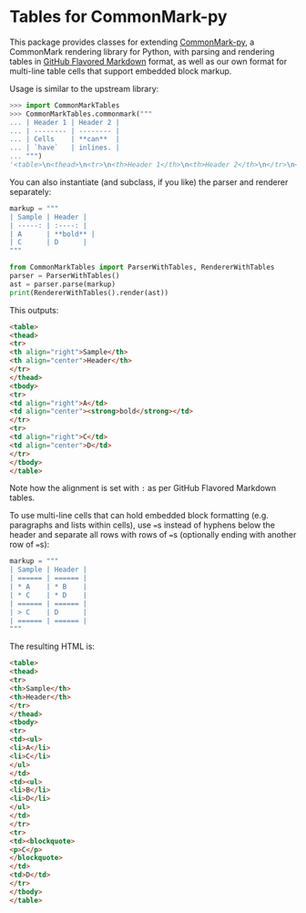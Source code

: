 Tables for CommonMark-py
========================

This package provides classes for extending [CommonMark-py](https://github.com/rtfd/CommonMark-py), a CommonMark rendering library for Python, with
parsing and rendering tables in [GitHub Flavored Markdown](https://github.github.com/gfm/#tables-extension-)
format, as well as our own format for multi-line table cells that support
embedded block markup.

Usage is similar to the upstream library:

```python
>>> import CommonMarkTables
>>> CommonMarkTables.commonmark("""
... | Header 1 | Header 2 |
... | -------- | -------- |
... | Cells    | **can**  |
... | `have`   | inlines. |
... """)
'<table>\n<thead>\n<tr>\n<th>Header 1</th>\n<th>Header 2</th>\n</tr>\n</thead>\n<tbody>\n<tr>\n<td>Cells</td>\n<td><strong>can</strong></td>\n</tr>\n<tr>\n<td><code>have</code></td>\n<td>inlines.</td>\n</tr>\n</tbody>\n</table>\n'
```

You can also instantiate (and subclass, if you like) the parser and renderer separately:

```python
markup = """
| Sample | Header |
| -----: | :----: |
| A      | **bold** |
| C      | D      |
"""

from CommonMarkTables import ParserWithTables, RendererWithTables
parser = ParserWithTables()
ast = parser.parse(markup)
print(RendererWithTables().render(ast))
```

This outputs:

```html
<table>
<thead>
<tr>
<th align="right">Sample</th>
<th align="center">Header</th>
</tr>
</thead>
<tbody>
<tr>
<td align="right">A</td>
<td align="center"><strong>bold</strong></td>
</tr>
<tr>
<td align="right">C</td>
<td align="center">D</td>
</tr>
</tbody>
</table>
```

Note how the alignment is set with `:` as per GitHub Flavored Markdown tables.

To use multi-line cells that can hold embedded block formatting (e.g. paragraphs
and lists within cells), use `=`s instead of hyphens below the header and separate all rows with rows of `=`s (optionally ending with another row of `=`s):

```python
markup = """
| Sample | Header |
| ====== | ====== |
| * A    | * B    |
| * C    | * D    |
| ====== | ====== |
| > C    | D      |
| ====== | ====== |
"""
```

The resulting HTML is:

```html
<table>
<thead>
<tr>
<th>Sample</th>
<th>Header</th>
</tr>
</thead>
<tbody>
<tr>
<td><ul>
<li>A</li>
<li>C</li>
</ul>
</td>
<td><ul>
<li>B</li>
<li>D</li>
</ul>
</td>
</tr>
<tr>
<td><blockquote>
<p>C</p>
</blockquote>
</td>
<td>D</td>
</tr>
</tbody>
</table>
```